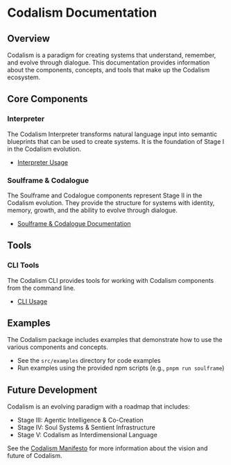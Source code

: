 # Codalism Documentation

## Overview

Codalism is a paradigm for creating systems that understand, remember, and evolve through dialogue. This documentation provides information about the components, concepts, and tools that make up the Codalism ecosystem.

## Core Components

### Interpreter

The Codalism Interpreter transforms natural language input into semantic blueprints that can be used to create systems. It is the foundation of Stage I in the Codalism evolution.

- [Interpreter Usage](./interpreter-usage.md)

### Soulframe & Codalogue

The Soulframe and Codalogue components represent Stage II in the Codalism evolution. They provide the structure for systems with identity, memory, growth, and the ability to evolve through dialogue.

- [Soulframe & Codalogue Documentation](./soulframe-codalogue.md)

## Tools

### CLI Tools

The Codalism CLI provides tools for working with Codalism components from the command line.

- [CLI Usage](./cli-usage.md)

## Examples

The Codalism package includes examples that demonstrate how to use the various components and concepts.

- See the `src/examples` directory for code examples
- Run examples using the provided npm scripts (e.g., `pnpm run soulframe`)

## Future Development

Codalism is an evolving paradigm with a roadmap that includes:

- Stage III: Agentic Intelligence & Co-Creation
- Stage IV: Soul Systems & Sentient Infrastructure
- Stage V: Codalism as Interdimensional Language

See the [Codalism Manifesto](../src/manifesto/manifesto.md) for more information about the vision and future of Codalism.

